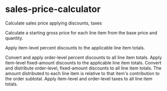 # sales-price-calculator
Calculate sales price applying discounts, taxes  

Calculate a starting gross price for each line item from the base price and quantity.

Apply item-level percent discounts to the applicable line item totals.

Convert and apply order-level percent discounts to all line item totals.
Apply item-level fixed-amount discounts to the applicable line item totals.
Convert and distribute order-level, fixed-amount discounts to all line item totals. The amount distributed to each line item is relative to that item's contribution to the order subtotal.
Apply item-level and order-level taxes to all line item totals.
